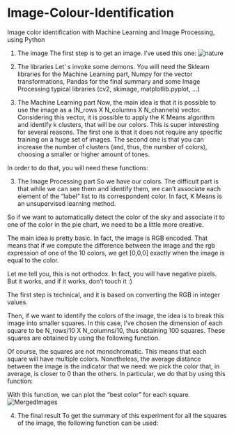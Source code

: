 # Image-Colour-Identification
Image color identification with Machine Learning and Image Processing, using Python




1. The image
The first step is to get an image. I’ve used this one:
![nature](https://user-images.githubusercontent.com/120296734/227698223-6c74f04e-4da8-42fa-b93a-4ec71f8c7600.jpg)


2. The libraries
Let’ s invoke some demons. You will need the Sklearn libraries for the Machine Learning part, Numpy for the vector transformations, Pandas for the final summary and some Image Processing typical libraries (cv2, skimage, matplotlib.pyplot, …)



3. The Machine Learning part
Now, the main idea is that it is possible to use the image as a (N_rows X N_columns X N_channels) vector. Considering this vector, it is possible to apply the K Means algorithm and identify k clusters, that will be our colors.
This is super interesting for several reasons. The first one is that it does not require any specific training on a huge set of images. The second one is that you can increase the number of clusters (and, thus, the number of colors), choosing a smaller or higher amount of tones.

In order to do that, you will need these functions:






3. The Image Processing part
So we have our colors. The difficult part is that while we can see them and identify them, we can’t associate each element of the “label” list to its correspondent color. In fact, K Means is an unsupervised learning method.

So if we want to automatically detect the color of the sky and associate it to one of the color in the pie chart, we need to be a little more creative.

The main idea is pretty basic. In fact, the image is RGB encoded. That means that if we compute the difference between the image and the rgb expression of one of the 10 colors, we get [0,0,0] exactly when the image is equal to the color.

Let me tell you, this is not orthodox. In fact, you will have negative pixels. But it works, and if it works, don’t touch it :)

The first step is technical, and it is based on converting the RGB in integer values.

Then, if we want to identify the colors of the image, the idea is to break this image into smaller squares. In this case, I’ve chosen the dimension of each square to be N_rows/10 X N_columns/10, thus obtaining 100 squares. These squares are obtained by using the following function.


Of course, the squares are not monochromatic. This means that each square will have multiple colors. Nonetheless, the average distance between the image is the indicator that we need: we pick the color that, in average, is closer to 0 than the others. In particular, we do that by using this function:


With this function, we can plot the “best color” for each square.
![MergedImages](https://user-images.githubusercontent.com/120296734/227699183-98d43101-8366-49ba-8ec5-856cbf9ea433.png)


4. The final result
To get the summary of this experiment for all the squares of the image, the following function can be used:


